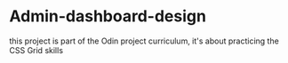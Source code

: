 # Admin-dashboard-design
this project is part of the Odin project curriculum, it's about practicing the CSS Grid skills
